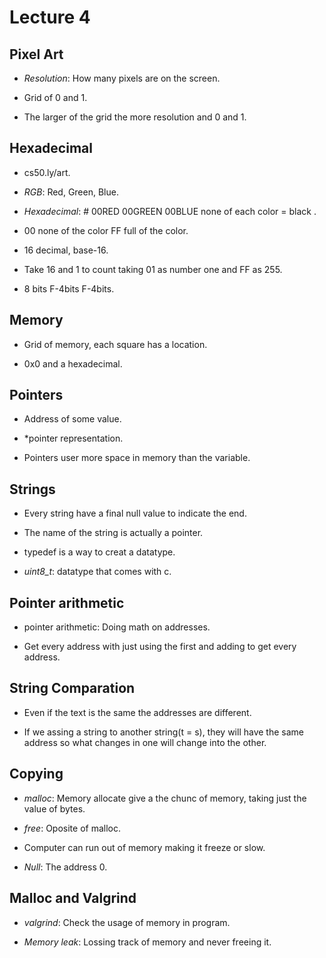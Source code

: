 # Lecture 4

## Pixel Art

- *Resolution*: How many pixels are on the screen.

- Grid of 0 and 1.

- The larger of the grid the more resolution and 0 and 1.

## Hexadecimal

- cs50.ly/art.

- *RGB*: Red, Green, Blue.

- *Hexadecimal*: # 00RED 00GREEN 00BLUE none of each color = black .

- 00 none of the color FF full of the color.

- 16 decimal, base-16.

- Take 16 and 1 to count taking 01 as number one and FF as 255.

- 8 bits F-4bits F-4bits.

## Memory

- Grid of memory, each square has a location.

- 0x0 and a hexadecimal.

## Pointers

- Address of some value.

- *pointer representation.

- Pointers user more space in memory than the variable.

## Strings

- Every string have a final null value to indicate the end.

- The name of the string is actually a pointer.

- typedef is a way to creat a datatype.

- *uint8_t*: datatype that comes with c.


## Pointer arithmetic

- pointer arithmetic: Doing math on addresses.

- Get every address with just using the first and adding to get every address.

## String Comparation

- Even if the text is the same the addresses are different.

- If we assing a string to another string(t = s), they will have the same address
  so what changes in one will change into the other.

## Copying

- *malloc*: Memory allocate give a the chunc of memory, taking just the value of bytes.

- *free*: Oposite of malloc.

- Computer can run out of memory making it freeze or slow.

- *Null*: The address 0.

## Malloc and Valgrind

- *valgrind*: Check the usage of memory in program.

- *Memory leak*: Lossing track of memory and never freeing it.